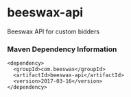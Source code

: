 # beeswax-api
Beeswax API for custom bidders

### Maven Dependency Information

    <dependency>
      <groupId>com.beeswax</groupId>
      <artifactId>beeswax-api</artifactId>
      <version>2017-03-16</version>
    </dependency>

